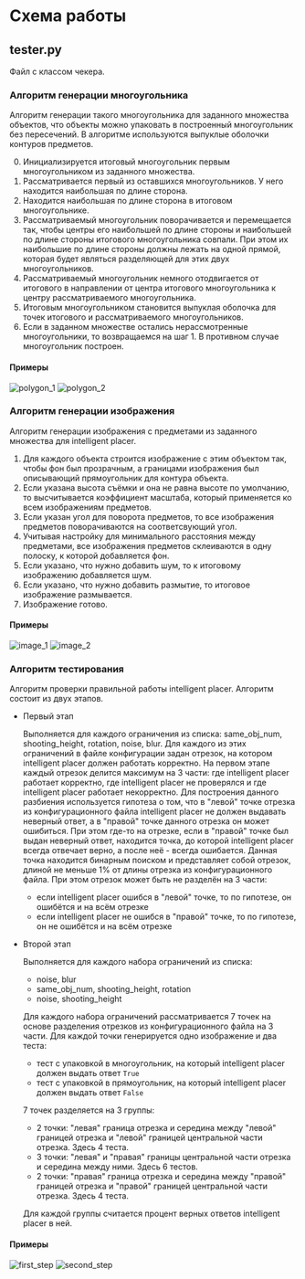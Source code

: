 # Схема работы

## tester.py

Файл с классом чекера.

### Алгоритм генерации многоугольника

Алгоритм генерации такого многоугольника для заданного множества объектов, что объекты можно упаковать в построенный многоугольник без пересечений. В алгоритме используются выпуклые оболочки контуров предметов. 

0. Инициализируется итоговый многоугольник первым многоугольником из заданного множества.
1. Рассматривается первый из оставшихся многоугольников. У него находится наибольшая по длине сторона.
2. Находится наибольшая по длине сторона в итоговом многоугольнике.
3. Рассматриваемый многоугольник поворачивается и перемещается так, чтобы центры его наибольшей по длине стороны и наибольшей по длине стороны итогового многоугольника совпали. При этом их наибольшие по длине стороны должны лежать на одной прямой, которая будет являться разделяющей для этих двух многоугольников.
4. Рассматриваемый многоугольник немного отодвигается от итогового в направлении от центра итогового многоугольника к центру рассматриваемого многоугольника.
5. Итоговым многоугольником становится выпуклая оболочка для точек итогового и рассматриваемого многоугольников.
6. Если в заданном множестве остались нерассмотренные многоугольники, то возвращаемся на шаг 1. В противном случае многоугольник построен.

#### Примеры

<img src="../../for_readme/polygon_1.png" alt="polygon_1"/>

<img src="../../for_readme/polygon_2.png" alt="polygon_2"/>

### Алгоритм генерации изображения

Алгоритм генерации изображения с предметами из заданного множества для intelligent placer.

1. Для каждого объекта строится изображение с этим объектом так, чтобы фон был прозрачным, а границами изображения был описывающий прямоугольник для контура объекта.
2. Если указана высота съёмки и она не равна высоте по умолчанию, то высчитывается коэффициент масштаба, который применяется ко всем изображениям предметов.
3. Если указан угол для поворота предметов, то все изображения предметов поворачиваются на соответсвующий угол.
4. Учитывая настройку для минимального расстояния между предметами, все изображения предметов склеиваются в одну полоску, к которой добавляется фон.
5. Если указано, что нужно добавить шум, то к итоговому изображению добавляется шум.
6. Если указано, что нужно добавить размытие, то итоговое изображение размывается.
7. Изображение готово.

#### Примеры

<img src="../../for_readme/image_1.png" alt="image_1"/>

<img src="../../for_readme/image_2.png" alt="image_2"/>

### Алгоритм тестирования

Алгоритм проверки правильной работы intelligent placer. Алгоритм состоит из двух этапов.

- Первый этап
  
  Выполняется для каждого ограничения из списка: same_obj_num, shooting_height, rotation, noise, blur. Для каждого из этих ограничений в файле конфигурации задан отрезок, на котором intelligent placer должен работать корректно. На первом этапе каждый отрезок делится максимум на 3 части: где intelligent placer работает корректно, где intelligent placer не проверялся и где intelligent placer работает некорректно. Для построения данного разбиения используется гипотеза о том, что в "левой" точке отрезка из конфигурационного файла intelligent placer не должен выдавать неверный ответ, а в "правой" точке данного отрезка он может ошибиться. При этом где-то на отрезке, если в "правой" точке был выдан неверный ответ, находится точка, до которой intelligent placer всегда отвечает верно, а после неё - всегда ошибается. Данная точка находится бинарным поиском и представляет собой отрезок, длиной не меньше 1% от длины отрезка из конфигурационного файла. При этом отрезок может быть не разделён на 3 части:
  * если intelligent placer ошибся в "левой" точке, то по гипотезе, он ошибётся и на всём отрезке
  * если intelligent placer не ошибся в "правой" точке, то по гипотезе, он не ошибётся и на всём отрезке

- Второй этап

  Выполняется для каждого набора ограничений из списка:
  * noise, blur
  * same_obj_num, shooting_height, rotation
  * noise, shooting_height
  
  Для каждого набора ограничений рассматривается 7 точек на основе разделения отрезков из конфигурационного файла на 3 части. Для каждой точки генерируется одно изображение и два теста:
  * тест с упаковкой в многоугольник, на который intelligent placer должен выдать ответ `True`
  * тест с упаковкой в прямоугольник, на который intelligent placer должен выдать ответ `False`
  
  7 точек разделяется на 3 группы:
  * 2 точки: "левая" граница отрезка и середина между "левой" границей отрезка и "левой" границей центральной части отрезка.
    Здесь 4 теста.
  * 3 точки: "левая" и "правая" границы центральной части отрезка и середина между ними.
    Здесь 6 тестов.
  * 2 точки: "правая" граница отрезка и середина между "правой" границей отрезка и "правой" границей центральной части отрезка.
    Здесь 4 теста.

  Для каждой группы считается процент верных ответов intelligent placer в ней.

#### Примеры

<img src="../../for_readme/first_step.png" alt="first_step"/>

<img src="../../for_readme/second_step.png" alt="second_step"/>
